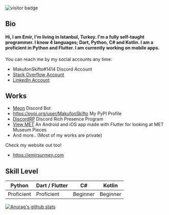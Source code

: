 ![visitor badge](https://visitor-badge.glitch.me/badge?page_id=makufonskifto.visitor-badge)

## Bio

#### Hi, I am Emir, I'm living in Istanbul, Turkey. I'm a fully self-taught programmer. I know 4 languages; Dart, Python, C# and Kotlin. I am a proficient in Python and Flutter. I am currently working on mobile apps.

You can reach me by my social accounts any time:
* MakufonSkifto#1414 Discord Account
* [Stack Overflow Account](https://stackoverflow.com/users/12920146/emir-s%c3%bcrmen)
* [LinkedIn Account](https://www.linkedin.com/in/emir-surmen/)

## Works
* [Meon](https://top.gg/bot/713066005911568424) Discord Bot
* https://pypi.org/user/MakufonSkifto My PyPI Profile
* [DiscordRP](https://github.com/MakufonSkifto/discordrp) Discord Rich Presence Program
* [View MET](https://github.com/MakufonSkifto/view_met) An Android and iOS app made with Flutter for looking at MET Museum Pieces
* And more.. (Most of my works are private)

Check my website out too!
* https://emirsurmen.com

## Skill Level
| Python        | Dart / Flutter | C#             | Kotlin         |
| ------------- |----------------|----------------|----------------|
| Proficient    | Proficient     | Beginner       | Beginner       |

[![Anurag's github stats](https://github-readme-stats.vercel.app/api?username=makufonskifto&count_private=true&show_icons=true&theme=dark)](https://github.com/anuraghazra/github-readme-stats)
